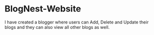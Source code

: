 # BlogNest-Website
I have created a blogger where users can Add, Delete and Update their blogs and they can also view all other blogs as well.

